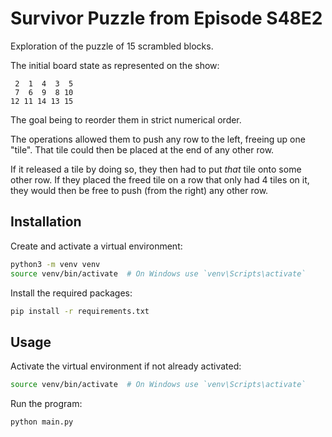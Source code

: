 # Survivor Puzzle from Episode S48E2

Exploration of the puzzle of 15 scrambled blocks.

The initial board state as represented on the show:

```
 2  1  4  3  5
 7  6  9  8 10
12 11 14 13 15
```

The goal being to reorder them in strict numerical
order.

The operations allowed them to push any row to the left, freeing up one "tile".  That tile
could then be placed at the end of any other row.

If it released a tile by doing so, they then had to put *that* tile onto some other row.  If they placed
the freed tile on a row that only had 4 tiles on it,
they would then be free to push (from the right)
any other row.

## Installation

Create and activate a virtual environment:

```bash
python3 -m venv venv
source venv/bin/activate  # On Windows use `venv\Scripts\activate`
```

Install the required packages:

```bash
pip install -r requirements.txt
```

## Usage

Activate the virtual environment if not already activated:

```bash
source venv/bin/activate  # On Windows use `venv\Scripts\activate`
```

Run the program:

```bash
python main.py
```
